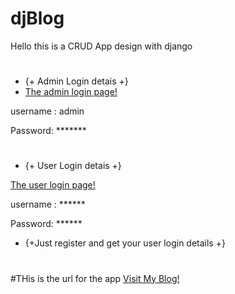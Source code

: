 # djBlog

Hello this is a CRUD App design with django
#

# 
- {+ Admin Login detais +}
- [The admin login page!](https://okpisablog.herokuapp.com/admin/)

username : admin

Password: *******

#
- {+ User Login detais +}

[The user login page!](https://okpisablog.herokuapp.com/accounts/login/)

username : ******

Password:   ******

- {+Just register and get your user login details +}
#

#THis is the url for the app
[Visit My Blog!](https://okpisablog.herokuapp.com/)

#
